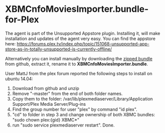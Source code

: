 XBMCnfoMoviesImporter.bundle-for-Plex
=====================================
The agent is part of the Unsupported Appstore plugin. Installing it, will make
installation and updates of the agent very easy. You can find the appstore here:
https://forums.plex.tv/index.php/topic/151068-unsupported-app-store-as-in-totally-unsupported-is-currently-offline/

Alternatively you can install manually by downloading the [zipped bundle](https://github.com/gboudreau/XBMCnfoMoviesImporter.bundle/archive/master.zip) from github, extract it, rename it to **XBMCnfoMoviesImporter.bundle**.

User MattJ from the plex forum reported the following steps to install on ubuntu 14.04:
1.  Download from github and unzip
2.  Remove "-master" from the end of both folder names.
3.  Copy them to the folder:  /var/lib/plexmediaserver/Library/Application Support/Plex Media Server/Plug-ins
4.  Find the group number for user "plex" by command "id plex".
5.  "cd" to folder in step 3 and change ownership of both XBMC bundles: "sudo chown plex:{gid} XBMC*"
6.  run "sudo service plexmediaserver restart".
Done.
